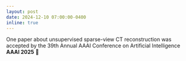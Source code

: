 ```yaml
---
layout: post
date: 2024-12-10 07:00:00-0400
inline: true
---
```


One paper about unsupervised sparse-view CT reconstruction was accepted by the 39th Annual AAAI Conference on Artificial Intelligence **AAAI 2025** :tada:
